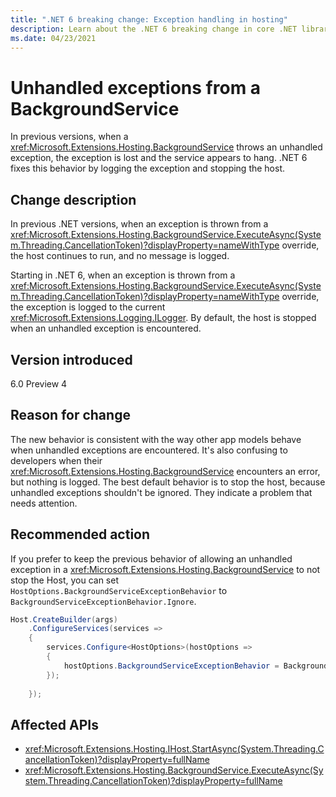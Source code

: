 ```yaml
---
title: ".NET 6 breaking change: Exception handling in hosting"
description: Learn about the .NET 6 breaking change in core .NET libraries where unhandled exceptions from a BackgroundService are logged instead of lost.
ms.date: 04/23/2021
---
```

# Unhandled exceptions from a BackgroundService

In previous versions, when a <xref:Microsoft.Extensions.Hosting.BackgroundService> throws an unhandled exception, the exception is lost and the service appears to hang. .NET 6 fixes this behavior by logging the exception and stopping the host.

## Change description

In previous .NET versions, when an exception is thrown from a <xref:Microsoft.Extensions.Hosting.BackgroundService.ExecuteAsync(System.Threading.CancellationToken)?displayProperty=nameWithType> override, the host continues to run, and no message is logged.

Starting in .NET 6, when an exception is thrown from a <xref:Microsoft.Extensions.Hosting.BackgroundService.ExecuteAsync(System.Threading.CancellationToken)?displayProperty=nameWithType> override, the exception is logged to the current <xref:Microsoft.Extensions.Logging.ILogger>. By default, the host is stopped when an unhandled exception is encountered.

## Version introduced

6.0 Preview 4

## Reason for change

The new behavior is consistent with the way other app models behave when unhandled exceptions are encountered. It's also confusing to developers when their <xref:Microsoft.Extensions.Hosting.BackgroundService> encounters an error, but nothing is logged. The best default behavior is to stop the host, because unhandled exceptions shouldn't be ignored. They indicate a problem that needs attention.

## Recommended action

If you prefer to keep the previous behavior of allowing an unhandled exception in a <xref:Microsoft.Extensions.Hosting.BackgroundService> to not stop the Host, you can set `HostOptions.BackgroundServiceExceptionBehavior` to `BackgroundServiceExceptionBehavior.Ignore`.

```csharp
Host.CreateBuilder(args)
    .ConfigureServices(services =>
    {
        services.Configure<HostOptions>(hostOptions =>
        {
            hostOptions.BackgroundServiceExceptionBehavior = BackgroundServiceExceptionBehavior.Ignore;
        });
            
    });
```

## Affected APIs

- <xref:Microsoft.Extensions.Hosting.IHost.StartAsync(System.Threading.CancellationToken)?displayProperty=fullName>
- <xref:Microsoft.Extensions.Hosting.BackgroundService.ExecuteAsync(System.Threading.CancellationToken)?displayProperty=fullName>

<!--

### Category

- Core .NET libraries

### Affected APIs

- `M:Microsoft.Extensions.Hosting.IHost.StartAsync(System.Threading.CancellationToken)`
- `M:Microsoft.Extensions.Hosting.BackgroundService.ExecuteAsync(System.Threading.CancellationToken)`

-->
